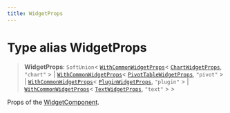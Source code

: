 ```yaml
---
title: WidgetProps
---
```


# Type alias WidgetProps

> **WidgetProps**: `SoftUnion`\< [`WithCommonWidgetProps`](type-alias.WithCommonWidgetProps.md)\< [`ChartWidgetProps`](../interfaces/interface.ChartWidgetProps.md), `"chart"` \> \| [`WithCommonWidgetProps`](type-alias.WithCommonWidgetProps.md)\< [`PivotTableWidgetProps`](../interfaces/interface.PivotTableWidgetProps.md), `"pivot"` \> \| [`WithCommonWidgetProps`](type-alias.WithCommonWidgetProps.md)\< [`PluginWidgetProps`](../../sdk-ui/interfaces/interface.PluginWidgetProps.md), `"plugin"` \> \| [`WithCommonWidgetProps`](type-alias.WithCommonWidgetProps.md)\< [`TextWidgetProps`](../interfaces/interface.TextWidgetProps.md), `"text"` \> \>

Props of the [WidgetComponent](../dashboards/class.WidgetComponent.md).
